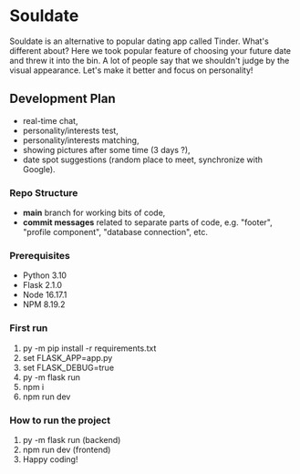 # Souldate

Souldate is an alternative to popular dating app called Tinder. What's different about? Here we took popular feature of choosing your future date and threw it into the bin. A lot of people say that we shouldn't judge by the visual appearance. Let's make it better and focus on personality!

## Development Plan

- real-time chat,
- personality/interests test,
- personality/interests matching,
- showing pictures after some time (3 days ?),
- date spot suggestions (random place to meet, synchronize with Google).

### Repo Structure

- **main** branch for working bits of code,
- **commit messages** related to separate parts of code, e.g. "footer", "profile component", "database connection", etc.

### Prerequisites

- Python 3.10
- Flask 2.1.0
- Node 16.17.1
- NPM 8.19.2

### First run

1. py -m pip install -r requirements.txt
2. set FLASK_APP=app.py
3. set FLASK_DEBUG=true
4. py -m flask run
5. npm i
6. npm run dev

### How to run the project

1. py -m flask run (backend)
2. npm run dev (frontend)
3. Happy coding!
